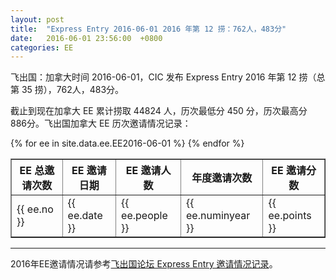 ```yaml
---
layout: post
title:  "Express Entry 2016-06-01 2016 年第 12 捞：762人，483分"
date:   2016-06-01 23:56:00  +0800
categories: EE
---
```


飞出国：加拿大时间 2016-06-01，CIC 发布 Express Entry 2016 年第 12 捞（总第 35 捞），762人，483分。

截止到现在加拿大 EE 累计捞取 44824 人，历次最低分 450 分，历次最高分 886分。飞出国加拿大 EE 历次邀请情况记录：

<table border = "1" cellpadding="1" cellspacing="0">
  <tr>
    <th>EE 总邀请次数</th>
    <th>EE 邀请日期</th>
    <th>EE 邀请人数</th>
    <th>年度邀请次数</th>
    <th>EE 邀请分数</th>
  </tr>
{% for ee in site.data.ee.EE2016-06-01 %}
<tr>
<td> {{ ee.no }} </td>
<td> {{ ee.date }} </td>
<td> {{ ee.people }} </td>
<td> {{ ee.numinyear }} </td>
<td> {{ ee.points }} </td>
</tr>
{% endfor %}
</table>

------

2016年EE邀请情况请参考<a href="http://bbs.fcgvisa.com/t/2016-express-entry-ita-ee/9588" target="_blank">飞出国论坛 Express Entry 邀请情况记录</a>。